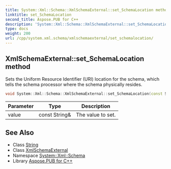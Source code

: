 ```yaml
---
title: System::Xml::Schema::XmlSchemaExternal::set_SchemaLocation method
linktitle: set_SchemaLocation
second_title: Aspose.PUB for C++
description: 'System::Xml::Schema::XmlSchemaExternal::set_SchemaLocation method. Sets the Uniform Resource Identifier (URI) location for the schema, which tells the schema processor where the schema physically resides in C++.'
type: docs
weight: 200
url: /cpp/system.xml.schema/xmlschemaexternal/set_schemalocation/
---
```

## XmlSchemaExternal::set_SchemaLocation method


Sets the Uniform Resource Identifier (URI) location for the schema, which tells the schema processor where the schema physically resides.

```cpp
void System::Xml::Schema::XmlSchemaExternal::set_SchemaLocation(const String &value)
```


| Parameter | Type | Description |
| --- | --- | --- |
| value | const String\& | The value to set. |

## See Also

* Class [String](../../../system/string/)
* Class [XmlSchemaExternal](../)
* Namespace [System::Xml::Schema](../../)
* Library [Aspose.PUB for C++](../../../)

